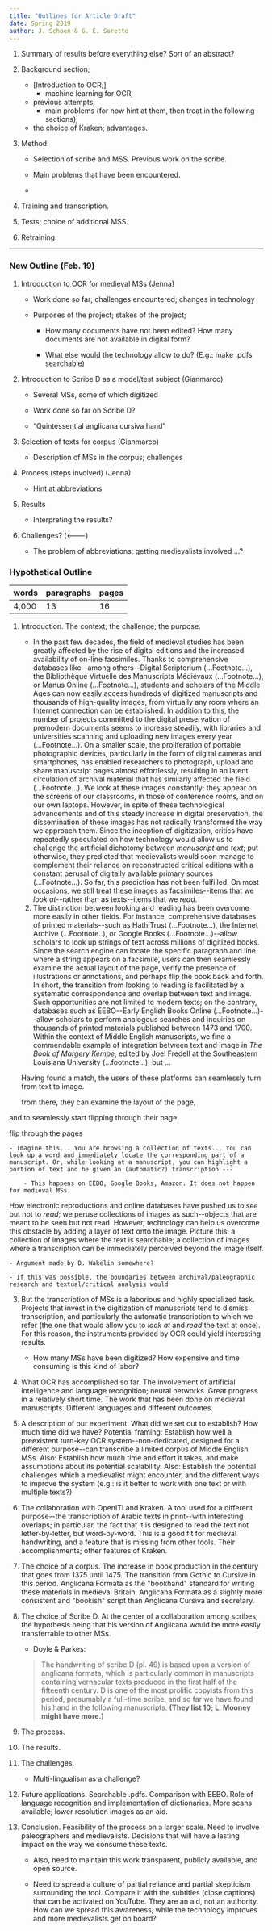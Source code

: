 ```yaml
---
title: "Outlines for Article Draft"
date: Spring 2019
author: J. Schoen & G. E. Saretto
---
```


1. Summary of results before everything else? Sort of an abstract?

1. Background section;

    - [Introduction to OCR;]
        - machine learning for OCR;
    - previous attempts;
        - main problems (for now hint at them, then treat in the following sections);
    - the choice of Kraken; advantages.

2. Method.

    - Selection of scribe and MSS. Previous work on the scribe.

    - Main problems that have been encountered.

    -

2. Training and transcription.

3. Tests; choice of additional MSS.

4. Retraining.

---

### New Outline (Feb. 19)

1. Introduction to OCR for medieval MSs (Jenna)

    - Work done so far; challenges encountered; changes in technology

    - Purposes of the project; stakes of the project;

        - How many documents have not been edited? How many documents are not available in digital form?

        - What else would the technology allow to do? (E.g.: make .pdfs searchable)

2. Introduction to Scribe D as a model/test subject (Gianmarco)

    - Several MSs, some of which digitized

    - Work done so far on Scribe D?

    - “Quintessential anglicana cursiva hand”

3. Selection of texts for corpus (Gianmarco)

    - Description of MSs in the corpus; challenges

4. Process (steps involved) (Jenna)

    - Hint at abbreviations

5. Results

    - Interpreting the results?

6. Challenges? (<---)

    - The problem of abbreviations; getting medievalists involved ...?

### Hypothetical Outline

|words|paragraphs|pages|
|:---|:---|:---|
|4,000|13|16|

1. Introduction. The context; the challenge; the purpose.

    - In the past few decades, the field of medieval studies has been greatly affected by the rise of digital editions and the increased availability of on-line facsimiles. Thanks to comprehensive databases like--among others--Digital Scriptorium (...Footnote...), the Bibliothèque Virtuelle des Manuscripts Médiévaux (...Footnote...), or Manus Online (...Footnote...), students and scholars of the Middle Ages can now easily access hundreds of digitized manuscripts and thousands of high-quality images, from virtually any room where an Internet connection can be established. In addition to this, the number of projects committed to the digital preservation of premodern documents seems to increase steadily, with libraries and universities scanning and uploading new images every year (...Footnote...). On a smaller scale, the proliferation of portable photographic devices, particularly in the form of digital cameras and smartphones, has enabled researchers to photograph, upload and share manuscript pages almost effortlessly, resulting in an latent circulation of archival material that has similarly affected the field (...Footnote...). We look at these images constantly; they appear on the screens of our classrooms, in those of conference rooms, and on our own laptops. However, in spite of these technological advancements and of this steady increase in digital preservation, the dissemination of these images has not radically transformed the way we approach them. Since the inception of digitization, critics have repeatedly speculated on how technology would allow us to challenge the artificial dichotomy between _manuscript_ and _text_; put otherwise, they predicted that medievalists would soon manage to complement their reliance on reconstructed critical editions with a constant perusal of digitally available primary sources (...Footnote...). So far, this prediction has not been fulfilled. On most occasions, we still treat these images as facsimiles--items that we _look at_--rather than as texts--items that we _read_.

    2. The distinction between looking and reading has been overcome more easily in other fields. For instance, comprehensive databases of printed materials--such as HathiTrust (...Footnote...), the Internet Archive (...Footnote..), or Google Books (...Footnote...)--allow scholars to look up strings of text across millions of digitized books. Since the search engine can locate the specific paragraph and line where a string appears on a facsimile, users can then seamlessly examine the actual layout of the page, verify the presence of illustrations or annotations, and perhaps flip the book back and forth. In short, the transition from looking to reading is facilitated by a systematic correspondence and overlap between text and image. Such opportunities are not limited to modern texts; on the contrary, databases such as EEBO--Early English Books Online (...Footnote...)--allow scholars to perform analogous searches and inquiries on thousands of printed materials published between 1473 and 1700. Within the context of Middle English manuscripts, we find a commendable example of integration between text and image in _The Book of Margery Kempe_, edited by Joel Fredell at the Southeastern Louisiana University (...footnote...); but ...

    Having found a match, the users of these platforms can seamlessly turn from text to image.

     from there, they can examine the layout of the page,  

 and to seamlessly start flipping through their page

 flip through the pages


    - Imagine this... You are browsing a collection of texts... You can look up a word and immediately locate the corresponding part of a manuscript. Or, while looking at a manuscript, you can highlight a portion of text and be given an (automatic?) transcription ---

        - This happens on EEBO, Google Books, Amazon. It does not happen for medieval MSs.


How electronic reproductions and online databases have pushed us to _see_ but not to _read_; we peruse collections of images as such--objects that are meant to be seen but not read. However, technology can help us overcome this obstacle by adding a layer of text onto the image. Picture this: a collection of images where the text is searchable; a collection of images where a transcription can be immediately perceived beyond the image itself.

    - Argument made by D. Wakelin somewhere?

    - If this was possible, the boundaries between archival/paleographic research and textual/critical analysis would

3. But the transcription of MSs is a laborious and highly specialized task. Projects that invest in the digitization of manuscripts tend to dismiss transcription, and particularly the automatic transcription to which we refer (the one that would allow you to _look at_ and _read_ the text at once). For this reason, the instruments provided by OCR could yield interesting results.

    - How many MSs have been digitized? How expensive and time consuming is this kind of labor?

4. What OCR has accomplished so far. The involvement of artificial intelligence and language recognition; neural networks. Great progress in a relatively short time. The work that has been done on medieval manuscripts. Different languages and different outcomes.

5. A description of our experiment. What did we set out to establish? How much time did we have? Potential framing: Establish how well a preexistent turn-key OCR system--non-dedicated, designed for a different purpose--can transcribe a limited corpus of Middle English MSs. Also: Establish how much time and effort it takes, and make assumptions about its potential scalability. Also: Establish the potential challenges which a medievalist might encounter, and the different ways to improve the system (e.g.: is it better to work with one text or with multiple texts?)

6. The collaboration with OpenITI and Kraken. A tool used for a different purpose--the transcription of Arabic texts in print--with interesting overlaps; in particular, the fact that it is designed to read the text not letter-by-letter, but word-by-word. This is a good fit for medieval handwriting, and a feature that is missing from other tools. Their accomplishments; other features of Kraken.

7. The choice of a corpus. The increase in book production in the century that goes from 1375 until 1475. The transition from Gothic to Cursive in this period. Anglicana Formata as the "bookhand" standard for writing these materials in medieval Britain. Anglicana Formata as a slightly more consistent and "bookish" script than Anglicana Cursiva and secretary.

8. The choice of Scribe D. At the center of a collaboration among scribes; the hypothesis being that his version of Anglicana would be more easily transferrable to other MSs.

    - Doyle & Parkes:

    > The handwriting of scribe D (pl. 49) is based upon a version of anglicana formata, which is particularly common in manuscripts containing vernacular texts produced in the first half of the fifteenth century. D is one of the most prolific copyists from this period, presumably a full-time scribe, and so far we have found his hand in the following manuscripts. __(They list 10; L. Mooney might have more.)__

9. The process.

10. The results.

11. The challenges.

    - Multi-lingualism as a challenge?

12. Future applications. Searchable .pdfs. Comparison with EEBO. Role of language recognition and implementation of dictionaries. More scans available; lower resolution images as an aid.

13. Conclusion. Feasibility of the process on a larger scale. Need to involve paleographers and medievalists. Decisions that will have a lasting impact on the way we consume these texts.

    - Also, need to maintain this work transparent, publicly available, and open source.

    - Need to spread a culture of partial reliance and partial skepticism surrounding the tool. Compare it with the subtitles (close captions) that can be activated on YouTube. They are an aid, not an authority. How can we spread this awareness, while the technology improves and more medievalists get on board?
